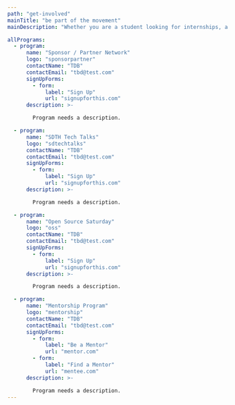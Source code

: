 ```yaml
---
path: "get-involved"
mainTitle: "be part of the movement"
mainDescription: "Whether you are a student looking for internships, a nonprofit hosting great events, an expert looking to give back, or a company looking for talent, San Diego Tech Hub exists to help you plug in to the resources you need to be successful in San Diego. All services are free of charge and this effort is led by tech volunteers."

allPrograms:
  - program:
      name: "Sponsor / Partner Network"
      logo: "sponsorpartner"
      contactName: "TDB"
      contactEmail: "tbd@test.com"
      signUpForms:
        - form:
            label: "Sign Up"
            url: "signupforthis.com"
      description: >-

        Program needs a description.

  - program:
      name: "SDTH Tech Talks"
      logo: "sdtechtalks"
      contactName: "TDB"
      contactEmail: "tbd@test.com"
      signUpForms:
        - form:
            label: "Sign Up"
            url: "signupforthis.com"
      description: >-

        Program needs a description.

  - program:
      name: "Open Source Saturday"
      logo: "oss"
      contactName: "TDB"
      contactEmail: "tbd@test.com"
      signUpForms:
        - form:
            label: "Sign Up"
            url: "signupforthis.com"
      description: >-

        Program needs a description.

  - program:
      name: "Mentorship Program"
      logo: "mentorship"
      contactName: "TDB"
      contactEmail: "tbd@test.com"
      signUpForms:
        - form:
            label: "Be a Mentor"
            url: "mentor.com"
        - form:
            label: "Find a Mentor"
            url: "mentee.com"
      description: >-

        Program needs a description.
---
```

